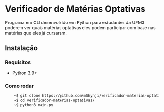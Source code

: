 # Verificador de Matérias Optativas

Programa em CLI desenvolvido em Python para estudantes da UFMS poderem ver quais matérias optativas eles podem participar com base nas matérias que eles já cursaram.

## Instalação
### Requisitos
- Python 3.9+

### Como rodar
```bash
    ~$ git clone https://github.com/mShynji/verificador-materias-optativas.git
    ~$ cd verificador-materias-optativas/
    ~$ python3 main.py
```